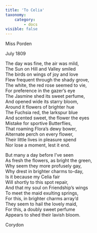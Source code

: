 ```yaml
---
title: 'To Celia'
taxonomy:
    category:
        - docs
visible: false
---
```


<div class="author">Miss Porden</div>

July 1809

The day was fine, the air was mild,  
The Sun on Hill and Valley smiled  
The birds on wings of joy and love  
Flew frequent through the shady grove,  
The white, the red rose seemed to vie,  
For preference in the gazer’s eye  
The Jasmine shed its sweet perfume,  
And opened wide its starry bloom,  
Around it flowers of brighter hue  
The Fuchsia red, the larkspur blue  
And scented sweet, the flower the eyes  
Mistake for sportive Butterflies,  
That roaming Flora’s dewy bower,  
Alternate perch on every flower,  
Their little lives in pleasure spend  
Nor lose a moment, lest it end.  
  
But many a day before I’ve seen  
As fresh the flowers, as bright the green,  
Why seem they more profusely gay,  
Why drest in brighter charms to-day,  
Is it because my Celia fair  
Will shortly to this spot repair,  
And that my soul on Friendship’s wings  
To meet the maid exulting springs,  
For this, in brighter charms array’d  
They seem to hail the lovely maid,  
For this, a doubly sweet perfume  
Appears to shed their lavish bloom.  
  
Corydon